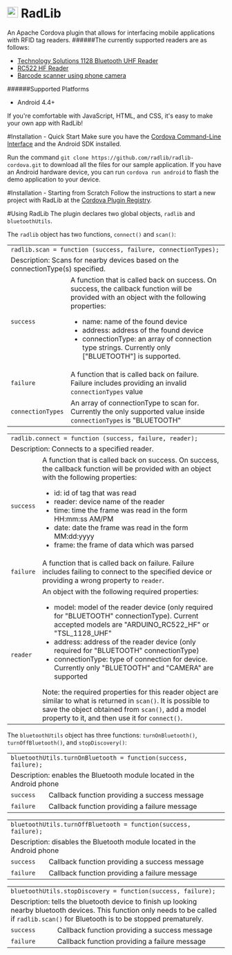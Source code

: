 <img src="https://raw.githubusercontent.com/radlib/radlib-cordova/master/radlibDemoApp/www/img/logo.png" height="25"></img> RadLib
=======================================================
An Apache Cordova plugin that allows for interfacing mobile applications with RFID tag readers.
######The currently supported readers are as follows:
- [Technology Solutions 1128 Bluetooth UHF Reader](http://www.tsl.uk.com/products/1128-bluetooth-handheld-uhf-rfid-reader/)
- [RC522 HF Reader](http://playground.arduino.cc/Learning/MFRC522)
- [Barcode scanner using phone camera](https://github.com/wildabeast/BarcodeScanner)

######Supported Platforms
- Android 4.4+

If you're comfortable with JavaScript, HTML, and CSS, it's easy to make your own app with RadLib!

#Installation - Quick Start
Make sure you have the [Cordova Command-Line Interface](http://www.google.com/url?q=http%3A%2F%2Fcordova.apache.org%2Fdocs%2Fen%2F3.6.0%2F%2Fguide_cli_index.md.html%23The%2520Command-Line%2520Interface&sa=D&sntz=1&usg=AFQjCNGC6EfuvxtBLI_TRexDGn15S0xdsA) and the Android SDK installed.

Run the command `git clone https://github.com/radlib/radlib-cordova.git` to download all the files for our sample application. 
If you have an Android hardware device, you can run `cordova run android` to flash the demo application to your device.

#Installation - Starting from Scratch
Follow the instructions to start a new project with RadLib at the [Cordova Plugin Registry](http://plugins.cordova.io/#/package/com.radlib.cordova.rfidreader).

#Using RadLib
The plugin declares two global objects, `radlib` and `bluetoothUtils`.

The `radlib` object has two functions,  `connect()` and `scan()`:

<table>
  <tr>
    <td colspan="2"><code>radlib.scan = function (success, failure, connectionTypes);</code></td>
  </tr>
  <tr>
    <td colspan="2">Description: Scans for nearby devices based on the connectionType(s) specified.</td>
  </tr>
  <tr>
    <td><code>success</code></td>
    <td>
      A function that is called back on success. On success, the callback function will be provided with an object with the following properties:
      <ul>
        <li>name: name of the found device</li>
        <li>address: address of the found device</li>
        <li>connectionType: an array of connection type strings. Currently only ["BLUETOOTH"] is supported.</li>
      <ul>
    </td>
  </tr>
  <tr>
    <td><code>failure</code></td>
    <td>
      A function that is called back on failure. Failure includes providing an invalid <code>connectionTypes</code> value
    </td>
  </tr>
  <tr>
    <td><code>connectionTypes</code></td>
    <td>
     An array of connectionType to scan for. Currently the only supported value inside <code>connectionTypes</code> is "BLUETOOTH"
    </td>
  </tr>
</table>

<table>
  <tr>
    <td colspan="2"><code>radlib.connect = function (success, failure, reader);</code></td>
  </tr>
  <tr>
    <td colspan="2">Description: Connects to a specified reader.</td>
  </tr>
  <tr>
    <td><code>success</code></td>
    <td>
      A function that is called back on success. On success, the callback function will be provided with an object with the following properties:
      <ul>
        <li>id: id of tag that was read</li>
        <li>reader: device name of the reader</li>
        <li>time: time the frame was read in the form HH:mm:ss AM/PM</li>
        <li>date: date the frame was read in the form MM:dd:yyyy</li>
        <li>frame: the frame of data which was parsed</li>
      <ul>
    </td>
  </tr>
  <tr>
    <td><code>failure</code></td>
    <td>
      A function that is called back on failure. Failure includes failing to connect to the specified device or providing a wrong property to <code>reader</code>.
    </td>
  </tr>
  <tr>
    <td><code>reader</code></td>
    <td>
      An object with the following required properties:
      <ul>
        <li>model: model of the reader device (only required for "BLUETOOTH" connectionType). Current accepted models are "ARDUINO_RC522_HF" or "TSL_1128_UHF"</li>
        <li>address: address of the reader device (only required for "BLUETOOTH" connectionType)</li>
        <li>connectionType: type of connection for device. Currently only "BLUETOOTH" and "CAMERA" are supported</li>
      </ul>
      Note: the required properties for this reader object are similar to what is returned in <code>scan()</code>. It is possible to save the object obtained from <code>scan()</code>, add a model property to it, and then use it for <code>connect()</code>.
    </td>
  </tr>
</table>

The `bluetoothUtils` object has three functions: `turnOnBluetooth()`, `turnOffBluetooth()`, and `stopDiscovery()`:

<table>
  <tr>
    <td colspan="2"><code>bluetoothUtils.turnOnBluetooth = function(success, failure);</code></td>
  </tr>
  <tr>
    <td colspan="2">Description: enables the Bluetooth module located in the Android phone</td>
  </tr>
  <tr>
    <td><code>success</code></td>
    <td>
      Callback function providing a success message
    </td>
  </tr>
  <tr>
    <td><code>failure</code></td>
    <td>
      Callback function providing a failure message
    </td>
  </tr>
</table>

<table>
  <tr>
    <td colspan="2"><code>bluetoothUtils.turnOffBluetooth = function(success, failure);</code></td>
  </tr>
  <tr>
    <td colspan="2">Description: disables the Bluetooth module located in the Android phone</td>
  </tr>
  <tr>
    <td><code>success</code></td>
    <td>
      Callback function providing a success message
    </td>
  </tr>
  <tr>
    <td><code>failure</code></td>
    <td>
      Callback function providing a failure message
    </td>
  </tr>
</table>

<table>
  <tr>
    <td colspan="2"><code>bluetoothUtils.stopDiscovery = function(success, failure);</code></td>
  </tr>
  <tr>
    <td colspan="2">Description: tells the bluetooth device to finish up looking nearby bluetooth devices. This function only needs to be called if <code>radlib.scan()</code> for Bluetooth is to be stopped prematurely.
</td>
  </tr>
  <tr>
    <td><code>success</code></td>
    <td>
      Callback function providing a success message
    </td>
  </tr>
  <tr>
    <td><code>failure</code></td>
    <td>
      Callback function providing a failure message
    </td>
  </tr>
</table>
